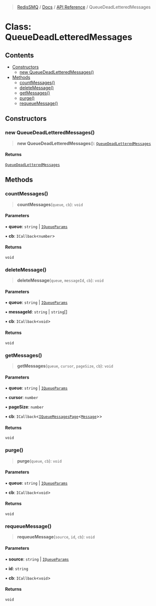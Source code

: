 >[RedisSMQ](../../../README.md) / [Docs](../../README.md) / [API Reference](../README.md) / QueueDeadLetteredMessages

# Class: QueueDeadLetteredMessages

## Contents

- [Constructors](QueueDeadLetteredMessages.md#constructors)
  - [new QueueDeadLetteredMessages()](QueueDeadLetteredMessages.md#new-queuedeadletteredmessages)
- [Methods](QueueDeadLetteredMessages.md#methods)
  - [countMessages()](QueueDeadLetteredMessages.md#countmessages)
  - [deleteMessage()](QueueDeadLetteredMessages.md#deletemessage)
  - [getMessages()](QueueDeadLetteredMessages.md#getmessages)
  - [purge()](QueueDeadLetteredMessages.md#purge)
  - [requeueMessage()](QueueDeadLetteredMessages.md#requeuemessage)

## Constructors

### new QueueDeadLetteredMessages()

> **new QueueDeadLetteredMessages**(): [`QueueDeadLetteredMessages`](QueueDeadLetteredMessages.md)

#### Returns

[`QueueDeadLetteredMessages`](QueueDeadLetteredMessages.md)

## Methods

### countMessages()

> **countMessages**(`queue`, `cb`): `void`

#### Parameters

▪ **queue**: `string` | [`IQueueParams`](../interfaces/IQueueParams.md)

▪ **cb**: `ICallback`<`number`>

#### Returns

`void`

### deleteMessage()

> **deleteMessage**(`queue`, `messageId`, `cb`): `void`

#### Parameters

▪ **queue**: `string` | [`IQueueParams`](../interfaces/IQueueParams.md)

▪ **messageId**: `string` | `string`[]

▪ **cb**: `ICallback`<`void`>

#### Returns

`void`

### getMessages()

> **getMessages**(`queue`, `cursor`, `pageSize`, `cb`): `void`

#### Parameters

▪ **queue**: `string` | [`IQueueParams`](../interfaces/IQueueParams.md)

▪ **cursor**: `number`

▪ **pageSize**: `number`

▪ **cb**: `ICallback`<[`IQueueMessagesPage`](../interfaces/IQueueMessagesPage.md)<[`Message`](Message.md)>>

#### Returns

`void`

### purge()

> **purge**(`queue`, `cb`): `void`

#### Parameters

▪ **queue**: `string` | [`IQueueParams`](../interfaces/IQueueParams.md)

▪ **cb**: `ICallback`<`void`>

#### Returns

`void`

### requeueMessage()

> **requeueMessage**(`source`, `id`, `cb`): `void`

#### Parameters

▪ **source**: `string` | [`IQueueParams`](../interfaces/IQueueParams.md)

▪ **id**: `string`

▪ **cb**: `ICallback`<`void`>

#### Returns

`void`

